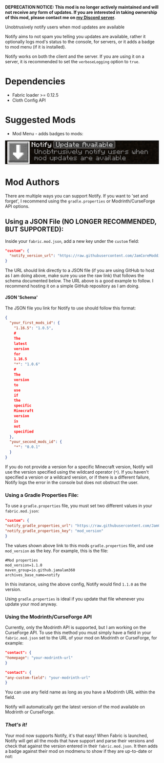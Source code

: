 **DEPRECATION NOTICE: This mod is no longer actively maintained and will not receive any form of updates. If you are interested in taking ownership of this mod, please contact me on [my Discord server](https://discord.jamalam.tech).**

Unobtrusively notify users when mod updates are available

Notify aims to not spam you telling you updates are available, rather it optionally logs mod's status to the console,
for servers, or it adds a badge to mod menu (if it is installed).

Notify works on both the client and the server. If you are using it on a server, it is recommended to set
the `verboseLogging` option to `true`.

# Dependencies

- Fabric loader >= 0.12.5
- Cloth Config API

# Suggested Mods

- Mod Menu - adds badges to mods:

![Demo of Mod Menu Compatibility](mod_menu_demo.png)

# Mod Authors

There are multiple ways you can support Notify. If you want to 'set and forget', I recommend using
the `gradle.properties` or Modrinth/CurseForge API options.

## Using a JSON File (NO LONGER RECOMMENDED, BUT SUPPORTED):

Inside your `fabric.mod.json`, add a new key under the `custom` field:

  ```json
"custom": {
    "notify_version_url": "https://raw.githubusercontent.com/JamCoreModding/Meta/main/data/mod_versions.json"
}
  ```

The URL should link directly to a JSON file (if you are using GitHub to host as I am doing above, make sure you use the
raw link) that follows the schema documented below. The URL above is a good example to follow. I recommend hosting it on
a simple GitHub repository as I am doing.

#### JSON 'Schema'

The JSON file you link for Notify to use should follow this format:

```json
{
  "your_first_mods_id": {
    "1.16.5": "1.0.5",
    #
    The
    latest
    version
    for
    1.16.5
    "*": "1.0.6"
    #
    The
    version
    to
    use
    if
    the
    specific
    Minecraft
    version
    is
    not
    specified
  },
  "your_second_mods_id": {
    "*": "0.0.1"
  }
}
```

If you do not provide a version for a specific Minecraft version, Notify will use the version specified using the
wildcard operator (`*`). If you haven't specified a version or a wildcard version, or if there is a different failure,
Notify logs the error in the console but does not obstruct the user.

### Using a Gradle Properties File:

To use a `gradle.properties` file, you must set two different values in your `fabric.mod.json`:

```json
"custom": {
"notify_gradle_properties_url": "https://raw.githubusercontent.com/JamCoreModding/Notify/main/gradle.properties",
"notify_gradle_properties_key": "mod_version"
}
```

The values shown above link to this mods `gradle.properties` file, and use `mod_version` as the key. For example, this
is the file:

```gradle.properties
#Mod properties
mod_version=1.1.0
maven_group=io.github.jamalam360
archives_base_name=notify
```

In this instance, using the above config, Notify would find `1.1.0` as the version.

Using `gradle.properties` is ideal if you update that file whenever you update your mod anyway.

### Using the Modrinth/CurseForge API

Currently, only the Modrinth API is supported, but I am working on the CurseForge API. To use this method you must
simply have a field in your `fabric.mod.json` set to the URL of your mod on Modrinth or CurseForge, for example:

```json
"contact": {
"homepage": "your-modrinth-url"
}
```

```json
"contact": {
"any-custom-field": "your-modrinth-url"
}
```

You can use any field name as long as you have a Modrinth URL within the field.

Notify will automatically get the latest version of the mod available on Modrinth or CurseForge.

### _That's it!_

Your mod now supports Notify, it's that easy!
When Fabric is launched, Notify will get all the mods that have support and parse their versions and check that against
the version entered in their `fabric.mod.json`. It then adds a badge against their mod on modmenu to show if they are
up-to-date or not:
